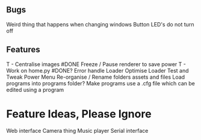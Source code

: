## Bugs

Weird thing that happens when changing windows
Button LED's do not turn off



## Features

T - Centralise images #DONE
Freeze / Pause renderer to save power
T - Work on home.py #DONE?
Error handle Loader
Optimise Loader
Test and Tweak Power Menu
Re-organise / Rename folders assets and files
Load programs into programs folder?
Make programs use a .cfg file which can be edited using a program

# Feature Ideas, Please Ignore
Web interface
Camera thing
Music player
Serial interface
